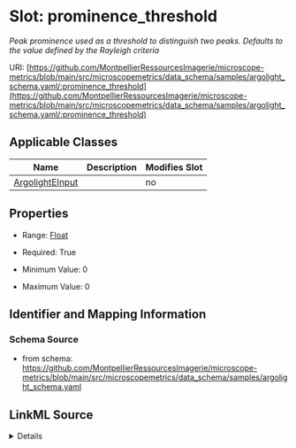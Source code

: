 # Slot: prominence_threshold


_Peak prominence used as a threshold to distinguish two peaks.  Defaults to the value defined by the Rayleigh criteria_



URI: [https://github.com/MontpellierRessourcesImagerie/microscope-metrics/blob/main/src/microscopemetrics/data_schema/samples/argolight_schema.yaml/:prominence_threshold](https://github.com/MontpellierRessourcesImagerie/microscope-metrics/blob/main/src/microscopemetrics/data_schema/samples/argolight_schema.yaml/:prominence_threshold)



<!-- no inheritance hierarchy -->




## Applicable Classes

| Name | Description | Modifies Slot |
| --- | --- | --- |
[ArgolightEInput](ArgolightEInput.md) |  |  no  |







## Properties

* Range: [Float](Float.md)

* Required: True

* Minimum Value: 0

* Maximum Value: 0





## Identifier and Mapping Information







### Schema Source


* from schema: https://github.com/MontpellierRessourcesImagerie/microscope-metrics/blob/main/src/microscopemetrics/data_schema/samples/argolight_schema.yaml




## LinkML Source

<details>
```yaml
name: prominence_threshold
description: Peak prominence used as a threshold to distinguish two peaks.  Defaults
  to the value defined by the Rayleigh criteria
from_schema: https://github.com/MontpellierRessourcesImagerie/microscope-metrics/blob/main/src/microscopemetrics/data_schema/samples/argolight_schema.yaml
rank: 1000
multivalued: false
ifabsent: float(0.264)
alias: prominence_threshold
domain_of:
- ArgolightEInput
range: float
required: true
minimum_value: 0
maximum_value: 0

```
</details>